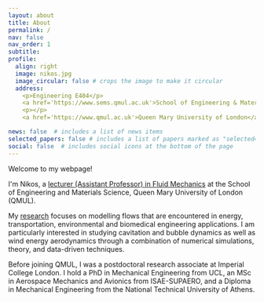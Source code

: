 ```yaml
---
layout: about
title: About
permalink: /
nav: false
nav_order: 1
subtitle: 
profile:
  align: right
  image: nikos.jpg
  image_circular: false # crops the image to make it circular
  address: 
    <p>Engineering E404</p>
    <a href='https://www.sems.qmul.ac.uk'>School of Engineering & Materials Science</a>
    <p></p>
    <a href='https://www.qmul.ac.uk'>Queen Mary University of London</a>

news: false  # includes a list of news items
selected_papers: false # includes a list of papers marked as "selected={true}"
social: false  # includes social icons at the bottom of the page
---
```


Welcome to my webpage!

I'm Nikos, a [lecturer (Assistant Professor) in Fluid Mechanics](https://www.sems.qmul.ac.uk/staff/n.bempedelis) at the School of Engineering and Materials Science, Queen Mary University of London (QMUL). 

My [research](/research) focuses on modelling flows that are encountered in energy, transportation, environmental and biomedical engineering applications. I am particularly interested in studying cavitation and bubble dynamics as well as wind energy aerodynamics through a combination of numerical simulations, theory, and data-driven techniques.

Before joining QMUL, I was a postdoctoral research associate at Imperial College London. I hold a PhD in Mechanical Engineering from UCL, an MSc in Aerospace Mechanics and Avionics from ISAE-SUPAERO, and a Diploma in Mechanical Engineering from the National Technical University of Athens.

